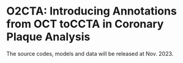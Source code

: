 # O2CTA: Introducing Annotations from OCT toCCTA in Coronary Plaque Analysis
The source codes, models and data will be released at Nov. 2023.


